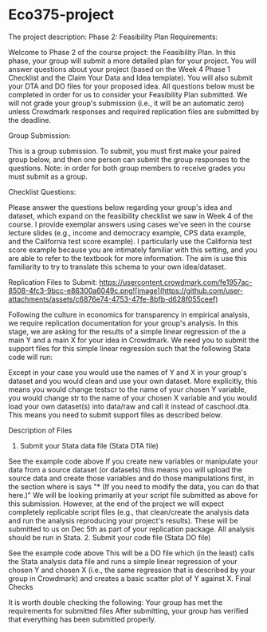 # Eco375-project
The project description:
Phase 2: Feasibility Plan
Requirements:

Welcome to Phase 2 of the course project: the Feasibility Plan. In this phase, your group will submit a more detailed plan for your project. 
You will answer questions about your project (based on the Week 4 Phase 1 Checklist and the Claim Your Data and Idea template). 
You will also submit your DTA and DO files for your proposed idea. All questions below must be completed in order for us to consider your Feasibility Plan submitted.
We will not grade your group's submission (i.e., it will be an automatic zero) unless Crowdmark responses and required replication files are submitted by the deadline.

Group Submission:

This is a group submission. To submit, you must first make your paired group below, and then one person can submit the group responses to the questions. 
Note: in order for both group members to receive grades you must submit as a group.

Checklist Questions:

Please answer the questions below regarding your group's idea and dataset, which expand on the feasibility checklist we saw in Week 4 of the course. 
I provide exemplar answers using cases we've seen in the course lecture slides (e.g., income and democracy example, CPS data example, and the California test score example). 
I particularly use the California test score example because you are intimately familiar with this setting, and you are able to refer to the textbook for more information. 
The aim is use this familiarity to try to translate this schema to your own idea/dataset.

Replication Files to Submit:
https://usercontent.crowdmark.com/fe1957ac-8508-4fc3-9bcc-e86300a6049c.png![image](https://github.com/user-attachments/assets/c6876e74-4753-47fe-8bfb-d628f055ceef)


Following the culture in economics for transparency in empirical analysis, we require replication documentation for your group's analysis. 
In this stage, we are asking for the results of a simple linear regression of the a main Y and a main X for your idea in Crowdmark. 
We need you to submit the support files for this simple linear regression such that the following Stata code will run:


Except in your case you would use the names of Y and X in your group's dataset and you would clean and use your own dataset. 
More explicitly, this means you would change testscr to the name of your chosen Y variable, you would change str to the name of your chosen X variable and you would 
load your own dataset(s) into data/raw and call it instead of caschool.dta. This means you need to submit support files as described below.

Description of Files

1. Submit your Stata data file (Stata DTA file)

See the example code above
If you create new variables or manipulate your data from a source dataset (or datasets) this means you will upload the source data and create those variables 
and do those manipulations first, in the section where is says "* (If you need to modify the data, you can do that here.)"
We will be looking primarily at your script file submitted as above for this submission. However, at the end of the project we will expect 
completely replicable script files (e.g., that clean/create the analysis data and run the analysis reproducing your project's results). 
These will be submitted to us on Dec 5th as part of your replication package. All analysis should be run in Stata.
2. Submit your code file (Stata DO file)

See the example code above
This will be a DO file which (in the least) calls the Stata analysis data file and runs a simple linear regression of your chosen Y and chosen X 
(i.e., the same regression that is described by your group in Crowdmark) and creates a basic scatter plot of Y against X.
Final Checks

It is worth double checking the following:
Your group has met the requirements for submitted files
After submitting, your group has verified that everything has been submitted properly.
